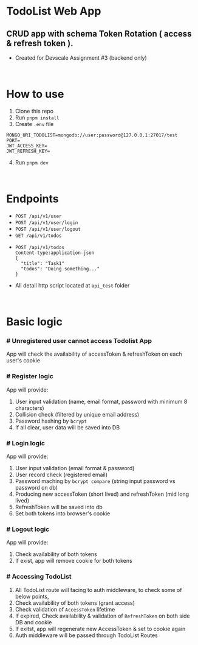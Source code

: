 # TodoList Web App
## CRUD app with schema Token Rotation ( access & refresh token ).
- Created for Devscale Assignment #3 (backend only)
<br />

# How to use
1. Clone this repo
2. Run `pnpm install`
3. Create `.env` file
```
MONGO_URI_TODOLIST=mongodb://user:password@127.0.0.1:27017/test
PORT=
JWT_ACCESS_KEY=
JWT_REFRESH_KEY=
```
4. Run `pnpm dev`
<br />

# Endpoints
- `POST /api/v1/user`
- `POST /api/v1/user/login`
- `POST /api/v1/user/logout`
- `GET /api/v1/todos`
- ```
  POST /api/v1/todos
  Content-type:application-json
  {
    "title": "Task1"
    "todos": "Doing something..."
  }
  ```
- All detail http script located at `api_test` folder
<br />

# Basic logic
### # Unregistered user cannot access Todolist App
App will check the availability of accessToken & refreshToken on each user's cookie

### # Register logic
App will provide:
1. User input validation (name, email format, password with minimum 8 characters)
2. Collision check (filtered by unique email address)
3. Password hashing by `bcrypt`
4. If all clear, user data will be saved into DB

### # Login logic
App will provide:
1. User input validation (email format & password)
2. User record check (registered email)
3. Password maching by `bcrypt compare` (string input password vs password on db)
4. Producing new accessToken (short lived) and refreshToken (mid long lived)
5. RefreshToken will be saved into db
6. Set both tokens into browser's cookie

### # Logout logic
App will provide:
1. Check availability of both tokens
2. If exist, app will remove cookie for both tokens

### # Accessing TodoList
1. All TodoList route will facing to auth middleware, to check some of below points,
2. Check availability of both tokens (grant access)
3. Check validation of `AccessToken` lifetime
4. If expired, Check availability & validation of `RefreshToken` on both side DB and cookie
5. If exitst, app will regenerate new AccessToken & set to cookie again
6. Auth middleware will be passed through TodoList Routes
